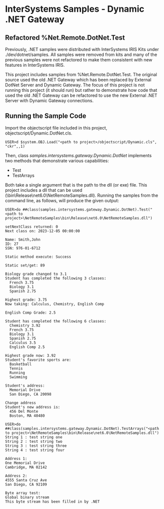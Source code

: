 # InterSystems Samples - Dynamic .NET Gateway

## Refactored %Net.Remote.DotNet.Test

Previously, .NET samples were distributed with InterSystems IRIS Kits under ./dev/dotnet/samples. All samples were removed
from kits and many of the previous samples were not refactored to make them consistent with new features in InterSystems
IRIS.

This project includes samples from %Net.Remote.DotNet.Test. The original source used the old .NET Gateway which has been
replaced by External DotNet Server and Dynamic Gateway. The focus of this project is not running this project (it 
should run) but rather to demonstrate how code that used the old .NET Gateway can be refactored to use the new 
External .NET Server with Dynamic Gateway connections.

## Running the Sample Code

Import the objectscript file included in this project, objectscript/Dynamic.DotNet.cls.

```shell
USER>d $system.OBJ.Load("<path to project>/objectscript/Dynamic.cls", "ckr",,1)
```

Then, class *samples.intersystems.gateway.Dynamic.DotNet* implements two methods that demonstrate various capabilities:
* Test
* TestArrays

Both take a single argument that is the path to the dll (or exe) file. This project includes a dll that can be used (\bin\Release\net6.0\NetRemoteSamples.dll). Running the samples from the command line, as follows, will produce the given output:

```
USER>do ##class(samples.intersystems.gateway.Dynamic.DotNet).Test("<path to project>\NetRemoteSamples\bin\Release\net6.0\NetRemoteSamples.dll")

setNextClass returned: 0
Next class on: 2023-12-05 00:00:00

Name: Smith,John
ID: 27
SSN: 976-01-6712

Static method execute: Success

Static set/get: 89

Biology grade changed to 3.1
Student has completed the following 3 classes:
  French 3.75
  Biology 3.1
  Spanish 2.75

Highest grade: 3.75
Now taking: Calculus, Chemistry, English Comp

English Comp Grade: 2.5

Student has completed the following 6 classes:
  Chemistry 3.92
  French 3.75
  Biology 3.1
  Spanish 2.75
  Calculus 3.5
  English Comp 2.5

Highest grade now: 3.92
Student's favorite sports are: 
  Basketball
  Tennis
  Running
  Swimming

Student's address: 
  Memorial Drive
  San Diego, CA 20098

Change address
Student's new address is: 
  456 Del Monte
  Boston, MA 40480
```

```
USER>do ##class(samples.intersystems.gateway.Dynamic.DotNet).TestArrays("<path to project>\NetRemoteSamples\bin\Release\net6.0\NetRemoteSamples.dll")
String 1 : test string one
String 2 : test string two
String 3 : test string three
String 4 : test string four

Address 1:
One Memorial Drive
Cambridge, MA 02142

Address 2:
4555 Santa Cruz Ave
San Diego, CA 92109

Byte array test:
Global binary stream
This byte stream has been filled in by .NET
```

